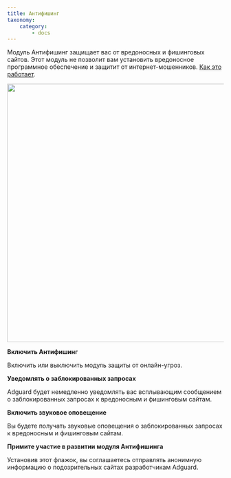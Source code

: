 ```yaml
---
title: Антифишинг
taxonomy:
    category:
        - docs
---
```


Модуль Антифишинг защищает вас от вредоносных и фишинговых сайтов. Этот модуль не позволит вам установить вредоносное программное обеспечение и защитит от интернет-мошенников. [Как это работает](https://adguard.com/ru/how-malware-blocked.html).

<img src="https://cloud.githubusercontent.com/assets/20211341/19993788/84a3424a-a22f-11e6-8b13-7280fd3699fe.png" width=800 height=600>

**Включить Антифишинг**

Включить или выключить модуль защиты от онлайн-угроз.

**Уведомлять о заблокированных запросах**

Adguard будет немедленно уведомлять вас всплывающим сообщением о заблокированных запросах к вредоносным и фишинговым сайтам.

**Включить звуковое оповещение**

Вы будете получать звуковые оповещения о заблокированных запросах к вредоносным и фишинговым сайтам.

**Примите участие в развитии модуля Антифишинга**

Установив этот флажок, вы соглашаетесь отправлять анонимную информацию о подозрительных сайтах разработчикам Adguard.
